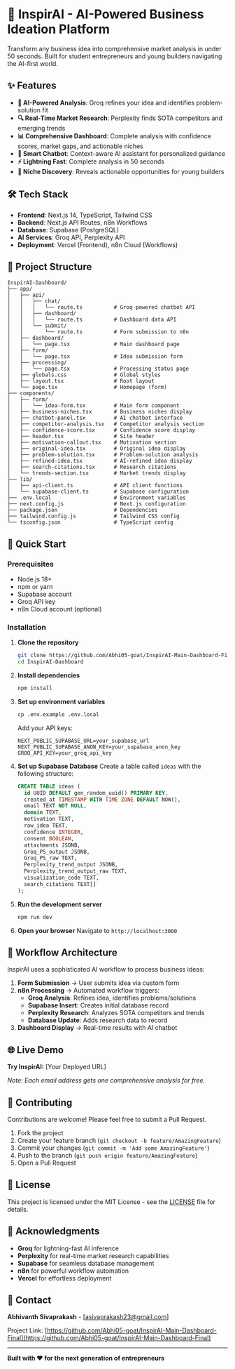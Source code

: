# 🚀 InspirAI - AI-Powered Business Ideation Platform

Transform any business idea into comprehensive market analysis in under 50 seconds. Built for student entrepreneurs and young builders navigating the AI-first world.

## ✨ Features

- **🤖 AI-Powered Analysis**: Groq refines your idea and identifies problem-solution fit
- **🔍 Real-Time Market Research**: Perplexity finds SOTA competitors and emerging trends
- **📊 Comprehensive Dashboard**: Complete analysis with confidence scores, market gaps, and actionable niches
- **💬 Smart Chatbot**: Context-aware AI assistant for personalized guidance
- **⚡ Lightning Fast**: Complete analysis in 50 seconds
- **🎯 Niche Discovery**: Reveals actionable opportunities for young builders

## 🛠️ Tech Stack

- **Frontend**: Next.js 14, TypeScript, Tailwind CSS
- **Backend**: Next.js API Routes, n8n Workflows
- **Database**: Supabase (PostgreSQL)
- **AI Services**: Groq API, Perplexity API
- **Deployment**: Vercel (Frontend), n8n Cloud (Workflows)

## 📁 Project Structure

```
InspirAI-Dashboard/
├── app/
│   ├── api/
│   │   ├── chat/
│   │   │   └── route.ts          # Groq-powered chatbot API
│   │   ├── dashboard/
│   │   │   └── route.ts          # Dashboard data API
│   │   └── submit/
│   │       └── route.ts          # Form submission to n8n
│   ├── dashboard/
│   │   └── page.tsx              # Main dashboard page
│   ├── form/
│   │   └── page.tsx              # Idea submission form
│   ├── processing/
│   │   └── page.tsx              # Processing status page
│   ├── globals.css               # Global styles
│   ├── layout.tsx                # Root layout
│   └── page.tsx                  # Homepage (form)
├── components/
│   ├── form/
│   │   └── idea-form.tsx         # Main form component
│   ├── business-niches.tsx       # Business niches display
│   ├── chatbot-panel.tsx         # AI chatbot interface
│   ├── competitor-analysis.tsx   # Competitor analysis section
│   ├── confidence-score.tsx      # Confidence score display
│   ├── header.tsx                # Site header
│   ├── motivation-callout.tsx    # Motivation section
│   ├── original-idea.tsx         # Original idea display
│   ├── problem-solution.tsx      # Problem-solution analysis
│   ├── refined-idea.tsx          # AI-refined idea display
│   ├── search-citations.tsx      # Research citations
│   └── trends-section.tsx        # Market trends display
├── lib/
│   ├── api-client.ts             # API client functions
│   └── supabase-client.ts        # Supabase configuration
├── .env.local                    # Environment variables
├── next.config.js                # Next.js configuration
├── package.json                  # Dependencies
├── tailwind.config.js            # Tailwind CSS config
└── tsconfig.json                 # TypeScript config
```

## 🚀 Quick Start

### Prerequisites
- Node.js 18+
- npm or yarn
- Supabase account
- Groq API key
- n8n Cloud account (optional)

### Installation

1. **Clone the repository**
   ```bash
   git clone https://github.com/Abhi05-goat/InspirAI-Main-Dashboard-Final.git
   cd InspirAI-Dashboard
   ```

2. **Install dependencies**
   ```bash
   npm install
   ```

3. **Set up environment variables**
   ```bash
   cp .env.example .env.local
   ```
   
   Add your API keys:
   ```env
   NEXT_PUBLIC_SUPABASE_URL=your_supabase_url
   NEXT_PUBLIC_SUPABASE_ANON_KEY=your_supabase_anon_key
   GROQ_API_KEY=your_groq_api_key
   ```

4. **Set up Supabase Database**
   Create a table called `ideas` with the following structure:
   ```sql
   CREATE TABLE ideas (
     id UUID DEFAULT gen_random_uuid() PRIMARY KEY,
     created_at TIMESTAMP WITH TIME ZONE DEFAULT NOW(),
     email TEXT NOT NULL,
     domain TEXT,
     motivation TEXT,
     raw_idea TEXT,
     confidence INTEGER,
     consent BOOLEAN,
     attachments JSONB,
     Groq_PS_output JSONB,
     Groq_PS_raw TEXT,
     Perplexity_trend_output JSONB,
     Perplexity_trend_output_raw TEXT,
     visualization_code TEXT,
     search_citations TEXT[]
   );
   ```

5. **Run the development server**
   ```bash
   npm run dev
   ```

6. **Open your browser**
   Navigate to `http://localhost:3000`

## 🔄 Workflow Architecture

InspirAI uses a sophisticated AI workflow to process business ideas:

1. **Form Submission** → User submits idea via custom form
2. **n8n Processing** → Automated workflow triggers:
   - **Groq Analysis**: Refines idea, identifies problems/solutions
   - **Supabase Insert**: Creates initial database record
   - **Perplexity Research**: Analyzes SOTA competitors and trends
   - **Database Update**: Adds research data to record
3. **Dashboard Display** → Real-time results with AI chatbot

## 🌐 Live Demo

**Try InspirAI:** [Your Deployed URL]

*Note: Each email address gets one comprehensive analysis for free.*

## 🤝 Contributing

Contributions are welcome! Please feel free to submit a Pull Request.

1. Fork the project
2. Create your feature branch (`git checkout -b feature/AmazingFeature`)
3. Commit your changes (`git commit -m 'Add some AmazingFeature'`)
4. Push to the branch (`git push origin feature/AmazingFeature`)
5. Open a Pull Request

## 📝 License

This project is licensed under the MIT License - see the [LICENSE](LICENSE) file for details.

## 🙏 Acknowledgments

- **Groq** for lightning-fast AI inference
- **Perplexity** for real-time market research capabilities
- **Supabase** for seamless database management
- **n8n** for powerful workflow automation
- **Vercel** for effortless deployment

## 📧 Contact

**Abhivanth Sivaprakash** - [asivaprakash23@gmail.com]

Project Link: [https://github.com/Abhi05-goat/InspirAI-Main-Dashboard-Final](https://github.com/Abhi05-goat/InspirAI-Main-Dashboard-Final)

---

**Built with ❤️ for the next generation of entrepreneurs**
